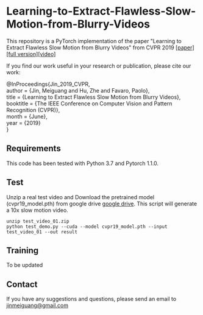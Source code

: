 # Learning-to-Extract-Flawless-Slow-Motion-from-Blurry-Videos
This repository is a PyTorch implementation of the paper "Learning to Extract Flawless Slow Motion from Blurry Videos" from CVPR 2019 [[paper]](https://github.com/MeiguangJin/slow-motion/blob/master/cvpr19.pdf)[[full version]](https://github.com/MeiguangJin/slow-motion/blob/master/full_version.pdf)[[video]](https://drive.google.com/open?id=17RI3XkYs9CMlGshietzCbZSR8xMxBftj)

If you find our work useful in your research or publication, please cite our work:

@InProceedings{Jin_2019_CVPR,  
author = {Jin, Meiguang and Hu, Zhe and Favaro, Paolo},  
title = {Learning to Extract Flawless Slow Motion from Blurry Videos},  
booktitle = {The IEEE Conference on Computer Vision and Pattern Recognition (CVPR)},  
month = {June},  
year = {2019}  
}  
## **Requirements**  
This code has been tested with Python 3.7 and Pytorch 1.1.0. 

## **Test**
Unzip a real test video and Download the pretrained model (cvpr19_model.pth) from google drive [google drive](https://drive.google.com/open?id=1gfhHKpJEYKrqx2wJ4GL9owGB4J7E7UD-). This script will generate a 10x slow motion video.
```
unzip test_video_01.zip
python test_demo.py --cuda --model cvpr19_model.pth --input test_video_01 --out result
```  
## **Training**  
To be updated  

## **Contact**
If you have any suggestions and questions, please send an email to jinmeiguang@gmail.com

